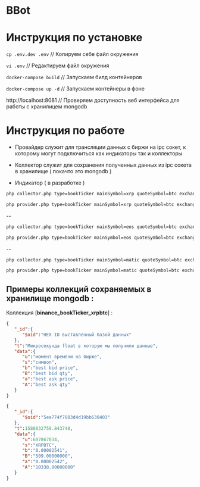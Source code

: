 # BBot

# **Инструкция по установке**

`cp .env.dev .env` // Копируем себе файл окружения

`vi .env` // Редактируем файл окружения

`docker-compose build` // Запускаем билд контейнеров

`docker-compose up -d` // Запускаем контейнеры в фоне

http://localhost:8081  // Проверяем доступность веб интерфейса для работы с хранилицем mongodb

# **Инструкция по работе**

- Провайдер служит для трансляции данных с биржи на ipc сокет, к которому могут подключиться как индикаторы так и коллекторы

- Коллектор служит для сохранения полученных данных из ipc сокета в хранилище ( покачто это mongodb )

- Индикатор ( в разработке )

```bash
php collector.php type=bookTicker mainSymbol=xrp quoteSymbol=btc exchange=binance
```
```bash
php provider.php type=bookTicker mainSymbol=xrp quoteSymbol=btc exchange=binance
```
--
```bash
php collector.php type=bookTicker mainSymbol=eos quoteSymbol=btc exchange=binance
```
```bash
php provider.php type=bookTicker mainSymbol=eos quoteSymbol=btc exchange=binance
```
--
```bash
php collector.php type=bookTicker mainSymbol=matic quoteSymbol=btc exchange=binance
```
```bash
php provider.php type=bookTicker mainSymbol=matic quoteSymbol=btc exchange=binance
```

## **Примеры коллекций сохраняемых в хранилище mongodb** :

Коллекция [**binance_bookTicker_xrpbtc**] :
```json
{
   "_id":{
      "$oid":"HEX ID выставленный базой данных"
   },
   "t":"Микросекунда float в которую мы получили данные",
   "data":{
      "u":"момент времени на бирже",
      "s":"символ",
      "b":"best bid price",              
      "B":"best bid qty",              
      "a":"best ask price",              
      "A":"best ask qty"   
   }
}
```
```json
{
   "_id":{
      "$oid":"5ea774f7083d4d19bb630403"
   },
   "t":1588032759.843748,
   "data":{
      "u":607867034,
      "s":"XRPBTC",
      "b":"0.00002541",
      "B":"509.00000000",
      "a":"0.00002542",
      "A":"10338.00000000"
   }
}
```